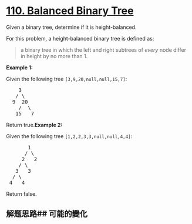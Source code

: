 # [110. Balanced Binary Tree](https://leetcode-cn.com/problems/balanced-binary-tree/)
Given a binary tree, determine if it is height-balanced.

For this problem, a height-balanced binary tree is defined as:


<blockquote>
<p>a binary tree in which the left and right subtrees of <em>every</em> node differ in height by no more than 1.</p>
</blockquote>



**Example 1:**

Given the following tree <code>[3,9,20,null,null,15,7]</code>:


<pre>    3
   / \
  9  20
    /  \
   15   7</pre>

Return true.**Example 2:**

Given the following tree <code>[1,2,2,3,3,null,null,4,4]</code>:


<pre>       1
      / \
     2   2
    / \
   3   3
  / \
 4   4
</pre>

Return false.
## 解题思路## 可能的變化